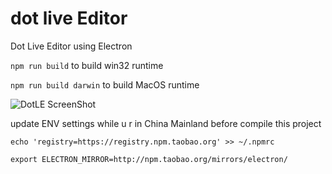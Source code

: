 # dot live Editor
Dot Live Editor using Electron

`npm run build`
to build win32 runtime

`npm run build darwin`
to build MacOS runtime

![DotLE ScreenShot](http://wx2.sinaimg.cn/large/61d779dfly1feivnfvfqlj211v0lcq4t.jpg)

update ENV settings while u r in China Mainland before compile this project

`echo 'registry=https://registry.npm.taobao.org' >> ~/.npmrc`

`export ELECTRON_MIRROR=http://npm.taobao.org/mirrors/electron/`
